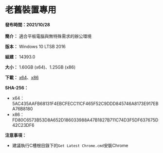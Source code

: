 # 老舊裝置專用

#### 發布時間：2021/10/28

**簡介：** 適合平板電腦與無特殊需求的辦公環境

**版本：** Windows 10 LTSB 2016

**組建：** 14393.0

**大小：** 1.60GB (x64)、1.25GB (x86)

**下載：** [x64](https://github.com/WhatTheBlock/WindowsSimplify/releases/download/ltsb.211028/Win10_LTSB_14393.0_211028.iso)、[x86](https://github.com/WhatTheBlock/WindowsSimplify/releases/download/ltsb.x86.211028/Win10_LTSB_14393.0_x86_211028.iso)

**SHA-256：**
- x64：5AC435AAFB68131F4EBCFECC11CF465F52C9DDD845746A8173E917EBA76B8180
- x86：FD80C6573B53D8A652D186033988A47B1827B711C74D3F5DF637675D42C23DF6

**注意事項：**
- 建議執行C槽根目錄下的`Get Latest Chrome.cmd`安裝Chrome
